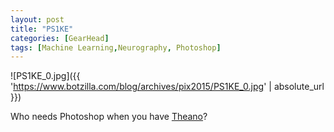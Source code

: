 ```yaml
---
layout: post
title: "PS1KE"
categories: [GearHead]
tags: [Machine Learning,Neurography, Photoshop]
---
```


![PS1KE_0.jpg]({{ 'https://www.botzilla.com/blog/archives/pix2015/PS1KE_0.jpg' | absolute_url }})

Who needs Photoshop when you have [Theano](https://github.com/Theano/Theano)?
